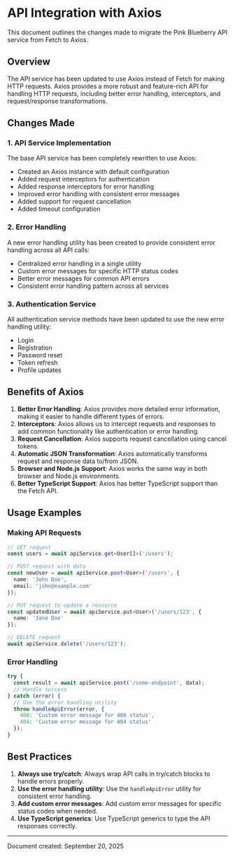 # API Integration with Axios

This document outlines the changes made to migrate the Pink Blueberry API service from Fetch to Axios.

## Overview

The API service has been updated to use Axios instead of Fetch for making HTTP requests. Axios provides a more robust and feature-rich API for handling HTTP requests, including better error handling, interceptors, and request/response transformations.

## Changes Made

### 1. API Service Implementation

The base API service has been completely rewritten to use Axios:

- Created an Axios instance with default configuration
- Added request interceptors for authentication
- Added response interceptors for error handling
- Improved error handling with consistent error messages
- Added support for request cancellation
- Added timeout configuration

### 2. Error Handling

A new error handling utility has been created to provide consistent error handling across all API calls:

- Centralized error handling in a single utility
- Custom error messages for specific HTTP status codes
- Better error messages for common API errors
- Consistent error handling pattern across all services

### 3. Authentication Service

All authentication service methods have been updated to use the new error handling utility:

- Login
- Registration
- Password reset
- Token refresh
- Profile updates

## Benefits of Axios

1. **Better Error Handling**: Axios provides more detailed error information, making it easier to handle different types of errors.
2. **Interceptors**: Axios allows us to intercept requests and responses to add common functionality like authentication or error handling.
3. **Request Cancellation**: Axios supports request cancellation using cancel tokens.
4. **Automatic JSON Transformation**: Axios automatically transforms request and response data to/from JSON.
5. **Browser and Node.js Support**: Axios works the same way in both browser and Node.js environments.
6. **Better TypeScript Support**: Axios has better TypeScript support than the Fetch API.

## Usage Examples

### Making API Requests

```typescript
// GET request
const users = await apiService.get<User[]>('/users');

// POST request with data
const newUser = await apiService.post<User>('/users', {
  name: 'John Doe',
  email: 'john@example.com'
});

// PUT request to update a resource
const updatedUser = await apiService.put<User>('/users/123', {
  name: 'Jane Doe'
});

// DELETE request
await apiService.delete('/users/123');
```

### Error Handling

```typescript
try {
  const result = await apiService.post('/some-endpoint', data);
  // Handle success
} catch (error) {
  // Use the error handling utility
  throw handleApiError(error, {
    400: 'Custom error message for 400 status',
    404: 'Custom error message for 404 status'
  });
}
```

## Best Practices

1. **Always use try/catch**: Always wrap API calls in try/catch blocks to handle errors properly.
2. **Use the error handling utility**: Use the `handleApiError` utility for consistent error handling.
3. **Add custom error messages**: Add custom error messages for specific status codes when needed.
4. **Use TypeScript generics**: Use TypeScript generics to type the API responses correctly.

---

Document created: September 20, 2025
